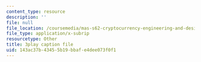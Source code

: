 ```yaml
---
content_type: resource
description: ''
file: null
file_location: /coursemedia/mas-s62-cryptocurrency-engineering-and-design-spring-2018/143ac37b43455b19bbafe4dee073f0f1_muwNEvhy6Po.vtt
file_type: application/x-subrip
resourcetype: Other
title: 3play caption file
uid: 143ac37b-4345-5b19-bbaf-e4dee073f0f1
---
```

